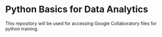 # Python Basics for Data Analytics
This repository will be used for accessing Google Collaboratory files for python training.
